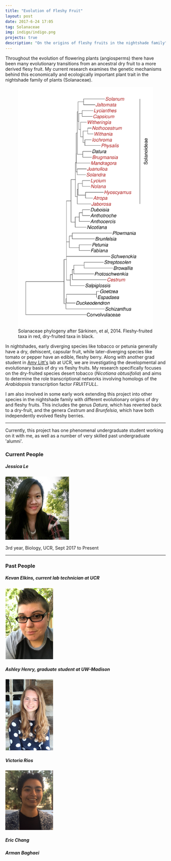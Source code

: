 ```yaml
---
title: "Evolution of Fleshy Fruit"
layout: post
date: 2017-6-24 17:05
tag: Solanaceae
img: indigo/indigo.png
projects: true
description: "On the origins of fleshy fruits in the nightshade family"
---
```


Throughout the evolution of flowering plants (angiosperms) there have been many evolutionary transitions from an ancestral dry fruit to a more derived flesy fruit. My current research examines the genetic mechanisms behind this economically and ecologically important plant trait in the nightshade family of plants (Solanaceae).

<figure>
    <img src="../assets/images/Solanaceae Annotated.pdf" alt="Sarkinen Phylogeny"/>
    <figcaption>Solanaceae phylogeny after Särkinen, et al, 2014. Fleshy-fruited taxa in red, dry-fruited taxa in black.</figcaption>
</figure>

In nightshades, early diverging species like tobacco or petunia generally have a dry, dehiscent, capsular fruit, while later-diverging species like tomato or pepper have an edible, fleshy berry. Along with another grad student in [Amy Litt's](https://plantbiology.ucr.edu/people/faculty/litt.html) lab at UCR, we are investigating the developmental and evolutionary basis of dry vs fleshy fruits. My research specifically focuses on the dry-fruited species desert tobacco (<em>Nicotiana obtusifolia</em>) and aims to determine the role transcriptional networks involving homologs of the <em>Arabidopsis</em> transcription factor <em>FRUITFULL</em>.

I am also involved in some early work extending this project into other species in the nightshade family with different evolutionary origins of dry and fleshy fruits. This includes the genus <em>Datura</em>, which has reverted back to a dry-fruit, and the genera <em>Cestrum</em> and <em>Brunfelsia</em>, which have both independently evolved fleshy berries.

---

Currently, this project has one phenomenal undergraduate student working on it with me, as well as a number of very skilled past undergraduate 'alumni'.

### Current People

##### Jessica Le
<img src="../assets/images/File Nov 15, 1 50 57 PM.jpeg" alt="Jessica Le" width="200"/>

3rd year, Biology, UCR, Sept 2017 to Present

---
### Past People

##### Kevan Elkins, current lab technician at UCR
<img src="../assets/images/Kevan Elkins.png" alt="Kevan Elkins" width="150"/>

##### Ashley Henry, graduate student at UW-Madison
<img src="../assets/images/Ashley Henry.png" alt="Ashley Henry" width="150"/>

##### Victoria Rios
<img src="../assets/images/VictoriaRios.jpg" alt="Victoria Rios" width="150"/>

##### Eric Chang
##### Arman Baghaei




